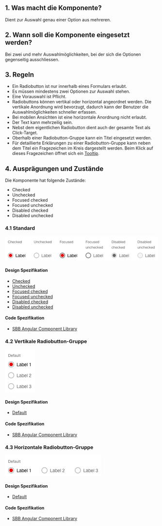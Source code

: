 ## 1. Was macht die Komponente?
Dient zur Auswahl genau einer Option aus mehreren.

## 2. Wann soll die Komponente eingesetzt werden? 
Bei zwei und mehr Auswahlmöglichkeiten, bei der sich die Optionen gegenseitig ausschliessen.

## 3. Regeln
* Ein Radiobutton ist nur innerhalb eines Formulars erlaubt.
* Es müssen mindestens zwei Optionen zur Auswahl stehen.
* Eine Vorauswahl ist Pflicht.
* Radiobuttons können vertikal oder horizontal angeordnet werden. Die vertikale Anordnung wird bevorzugt, dadurch kann der Benutzer die Auswahlmöglichkeiten schneller erfassen.
* Bei mobilen Ansichten ist eine horizontale Anordnung nicht erlaubt.
* Der Text kann mehrzeilig sein.
* Nebst dem eigentlichen Radiobutton dient auch der gesamte Text als Click-Target.
* Oberhalb einer Radiobutton-Gruppe kann ein Titel eingesetzt werden.
* Für detaillierte Erklärungen zu einer Radiobutton-Gruppe kann neben dem Titel ein Fragezeichen im Kreis dargestellt werden. Beim Klick auf dieses Fragezeichen öffnet sich ein [Tooltip](https://digital.sbb.ch/de/components/tooltip).

## 4. Ausprägungen und Zustände
Die Komponente hat folgende Zustände:
* Checked
* Unchecked
* Focused checked
* Focused unchecked
* Disabled checked
* Disabled unchecked

### 4.1 Standard
![Darstellung der Komponente Radiobutton in der Ausprägung Standard](https://raw.githubusercontent.com/sbb-design-systems/design-system-website-documentation/master/documentation/components/radiobutton/images/radiobutton_default.png 'class: image')

#### Design Spezifikation
* [Checked](https://sbb.invisionapp.com/d/main#/console/15744722/327724157/inspect)
* [Unchecked](https://sbb.invisionapp.com/d/main#/console/15744722/327724158/inspect)
* [Focused checked](https://sbb.invisionapp.com/d/main#/console/15744722/327724159/inspect)
* [Focused unchecked](https://sbb.invisionapp.com/d/main#/console/15744722/327724160/inspect)
* [Disabled checked](https://sbb.invisionapp.com/d/main#/console/15744722/327724161/inspect)
* [Disabled unchecked](https://sbb.invisionapp.com/d/main#/console/15744722/327724162/inspect)

#### Code Spezifikation
* [SBB Angular Component Library](https://sbb-angular.app.sbb.ch/latest/content/radio-button)

### 4.2 Vertikale Radiobutton-Gruppe
![Darstellung der Komponente Radiobutton als vertikale Gruppe](https://raw.githubusercontent.com/sbb-design-systems/design-system-website-documentation/master/documentation/components/radiobutton/images/radiobutton_vertical.png 'class: image')

#### Design Spezifikation
* [Default](https://sbb.invisionapp.com/d/main#/console/15744722/327724163/inspect)

#### Code Spezifikation
* [SBB Angular Component Library](https://sbb-angular.app.sbb.ch/latest/public/components/radio-button)

### 4.3 Horizontale Radiobutton-Gruppe
![Darstellung der Komponente Radiobutton als horizontale Gruppe](https://raw.githubusercontent.com/sbb-design-systems/design-system-website-documentation/master/documentation/components/radiobutton/images/radiobutton_horizontal.png 'class: image')

#### Design Spezifikation
* [Default](https://sbb.invisionapp.com/d/main#/console/15744722/327724164/inspect)

#### Code Spezifikation
* [SBB Angular Component Library](https://sbb-angular.app.sbb.ch/latest/public/components/radio-button)